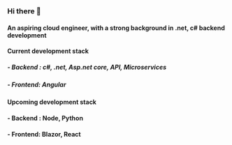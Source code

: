 ### Hi there 👋

#### An aspiring cloud engineer, with a strong background in .net, c# backend development

#### Current development stack
##### - Backend : c#, .net, Asp.net core, API, Microservices
##### - Frontend: Angular

#### Upcoming development stack
#### - Backend : Node, Python
#### - Frontend: Blazor, React

<!--
**Sthe-Prom/Sthe-Prom** is a ✨ _special_ ✨ repository because its `README.md` (this file) appears on your GitHub profile.

Here's what's currently on my table:

- Working on a project that cleans research data and present aggregated data using PowerBI
- Migrating aa fully functional asp.net app to asp.net core.
-->
